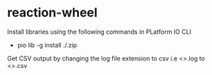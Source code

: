 # reaction-wheel
Install libraries using the following commands in PLatform IO CLI

  - pio lib -g install ./<file>.zip
  
 Get CSV output by changing the log file extension to csv i.e <>.log to <>.csv
